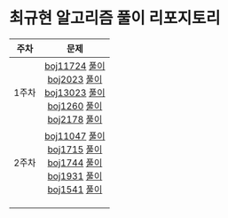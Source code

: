 # 최규현 알고리즘 풀이 리포지토리
| 주차  | 문제  |
|:---:|:------:|
| 1주차  | [boj11724](https://www.acmicpc.net/problem/11724) [풀이](1weeks/BaekJoon_11724_DFS.java) <br> [boj2023](https://www.acmicpc.net/problem/2023) [풀이](1weeks/BaekJoon_2023_DFS.java) <br>  [boj13023](https://www.acmicpc.net/problem/13023) [풀이](1weeks/BaekJoon_13023_DFS.java) <br>  [boj1260](https://www.acmicpc.net/problem/1260) [풀이](1weeks/BaekJoon_1260_BFS.java) <br>  [boj2178](https://www.acmicpc.net/problem/2178) [풀이](1weeks/BaekJoon_2178_BFS.java) <br>  |
| 2주차  | [boj11047](https://www.acmicpc.net/problem/11047) [풀이](2weeks/BaekJoon_11047.java) <br> [boj1715](https://www.acmicpc.net/problem/1715) [풀이](2weeks/BaekJoon_1715.java) <br>  [boj1744](https://www.acmicpc.net/problem/1744) [풀이](2weeks/BaekJoon_1744.java) <br>  [boj1931](https://www.acmicpc.net/problem/1931) [풀이](2weeks/BaekJoon_1931.java) <br>  [boj1541](https://www.acmicpc.net/problem/1541) [풀이](2weeks/BaekJoon_1541.java) <br>   |
|   |   |
|   |   |
|   |   |
